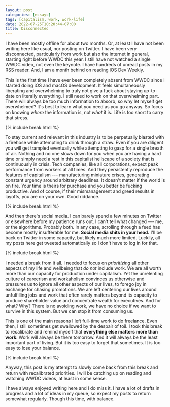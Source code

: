 ```yaml
---
layout: post
categories: [essays]
tags: [capitalism, work, work-life]
date: 2022-07-25T10:20:44-07:00
title: Disconnected
---
```


I have been mostly offline for about two months. Or, at least I have not been writing here like usual, nor posting on Twitter. I have been very disconnected, particularly from work but also the internet in general, starting right before WWDC this year. I still have not watched a single WWDC video, not even the keynote. I have hundreds of unread posts in my RSS reader. And, I am a month behind on reading iOS Dev Weekly.

<!--excerpt-->

This is the first time I have ever been completely absent from WWDC since I started doing iOS and macOS development. It feels simultaneously liberating and overwhelming to truly not give a fuck about staying up-to-date on literally everything. I still need to work on that overwhelming part. There will always be too much information to absorb, so why let myself get overwhelmed? It's best to learn what you need as you go anyway. So focus on knowing _where_ the information is, not _what_ it is. Life is too short to carry that stress.

{% include break.html %}

To stay current and relevant in this industry is to be perpetually blasted with a firehose while attempting to drink through a straw. Even if you are diligent you will get trampled eventually while attempting to gasp for a single breath of air. Nothing and no one slows down for you when you are having a hard time or simply need a rest in this capitalist hellscape of a society that is continuously in crisis. Tech companies, like all corporations, expect peak performance from workers at all times. And they persistently reproduce the features of capitalism --- manufacturing miniature crises, generating constant urgency around arbitrary deadlines. It doesn't matter if the world is on fire. Your time is theirs for purchase and you better be fucking productive. And of course, if their mismanagement and greed results in layoffs, you are on your own. Good riddance.

{% include break.html %}

And then there's social media. I can barely spend a few minutes on Twitter or elsewhere before my patience runs out. I can't tell what changed --- me, or the algorithms. Probably both. In any case, scrolling through a feed has become mostly insufferable for me. **Social media shits in your head.** I'll be back on Twitter in some capacity, but likely much more limited. Luckily, all my posts here get tweeted automatically so I don't have to log in for that.

{% include break.html %}

I needed a break from it all. I needed to focus on _prioritizing_ all other aspects of my life and wellbeing that _do not_ include work. We are all worth more than our capacity for production under capitalism. Yet the unrelenting culture of careerism and workaholism convinces us otherwise and pressures us to ignore all other aspects of our lives, to forego joy in exchange for chasing promotions. We are left centering our lives around unfulfilling jobs and work that often rarely matters beyond its capacity to produce shareholder value and concentrate wealth for executives. And for what? Why? There is no avoiding work, we have no choice if we want to survive in this system. But we can stop it from consuming us.

This is one of the main reasons I left full-time work to do freelance. Even then, I still sometimes get swallowed by the despair of toil. I took this break to recalibrate and remind myself that **everything else matters more than work**. Work will always be there tomorrow. And it will always be the least important part of living. But it is too easy to forget that sometimes. It is too easy to lose your balance.

{% include break.html %}

Anyway, this post is my attempt to slowly come back from this break and return with recalibrated priorities. I will be catching up on reading and watching WWDC videos, at least in some sense.

I have always enjoyed writing here and I do miss it. I have a lot of drafts in progress and a lot of ideas in my queue, so expect my posts to return somewhat regularly. Though this time, with balance.

